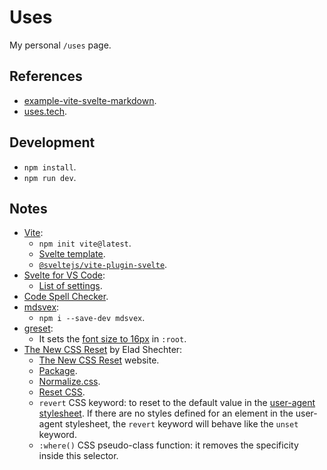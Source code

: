 # Uses

My personal `/uses` page.

## References

- [example-vite-svelte-markdown](https://github.com/VdustR/example-vite-svelte-markdown).
- [uses.tech](https://uses.tech/).

## Development

- `npm install`.
- `npm run dev`.

## Notes

- [Vite](https://vitejs.dev/):
  - `npm init vite@latest`.
  - [Svelte template](https://github.com/vitejs/vite/tree/main/packages/create-vite/template-svelte).
  - [`@sveltejs/vite-plugin-svelte`](https://github.com/sveltejs/vite-plugin-svelte).
- [Svelte for VS Code](https://marketplace.visualstudio.com/items?itemName=svelte.svelte-vscode):
  - [List of settings](https://github.com/sveltejs/language-tools/blob/master/packages/language-server/README.md#list-of-settings).
- [Code Spell Checker](https://marketplace.visualstudio.com/items?itemName=streetsidesoftware.code-spell-checker).
- [mdsvex](https://mdsvex.com/):
  - `npm i --save-dev mdsvex`.
- [greset](https://github.com/ghostdevv/greset):
  - It sets the [font size to 16px](https://github.com/ghostdevv/greset/blob/main/scss/core/_root.scss#L2) in `:root`.
- [The New CSS Reset](https://elad.medium.com/the-new-css-reset-53f41f13282e) by Elad Shechter:
  - [The New CSS Reset](https://elad2412.github.io/the-new-css-reset/) website.
  - [Package](https://www.npmjs.com/package/the-new-css-reset).
  - [Normalize.css](https://necolas.github.io/normalize.css/).
  - [Reset CSS](https://meyerweb.com/eric/tools/css/reset/).
  - `revert` CSS keyword: to reset to the default value in the [user-agent stylesheet](https://developer.mozilla.org/en-US/docs/Web/CSS/Cascade#user-agent_stylesheets). If there are no styles defined for an element in the user-agent stylesheet, the `revert` keyword will behave like the `unset` keyword.
  - `:where()` CSS pseudo-class function: it removes the specificity inside this selector.
